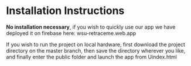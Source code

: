 # Installation Instructions      
     
**No installation necessary**, if you wish to quickly use our app we have deployed it on firebase here: wsu-retraceme.web.app       

If you wish to run the project on local hardware, first download the project directory on the master branch, then save the directory wherever you like, and finally enter the public folder and launch the app from Uindex.html  
